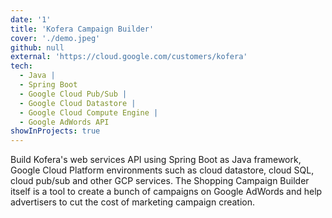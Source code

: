 ```yaml
---
date: '1'
title: 'Kofera Campaign Builder'
cover: './demo.jpeg'
github: null
external: 'https://cloud.google.com/customers/kofera'
tech:
  - Java |
  - Spring Boot
  - Google Cloud Pub/Sub |
  - Google Cloud Datastore |
  - Google Cloud Compute Engine |
  - Google AdWords API
showInProjects: true
---
```


Build Kofera's web services API using Spring Boot as Java framework, Google Cloud Platform environments such as cloud datastore, cloud SQL, cloud pub/sub and other GCP services. The Shopping Campaign Builder itself is a tool to create a bunch of campaigns on Google AdWords and help advertisers to cut the cost of marketing campaign creation.
